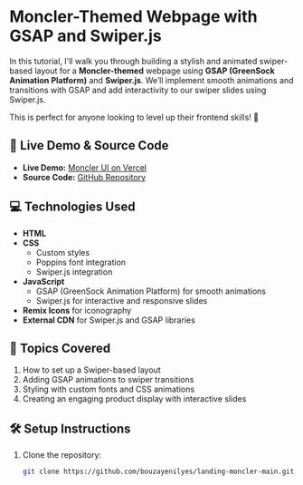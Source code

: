 # Moncler-Themed Webpage with GSAP and Swiper.js

In this tutorial, I'll walk you through building a stylish and animated swiper-based layout for a **Moncler-themed** webpage using **GSAP (GreenSock Animation Platform)** and **Swiper.js**. We’ll implement smooth animations and transitions with GSAP and add interactivity to our swiper slides using Swiper.js.

This is perfect for anyone looking to level up their frontend skills! 🚀

## 🔗 Live Demo & Source Code

- **Live Demo:** [Moncler UI on Vercel](https://landing-moncler.vercel.app/)
- **Source Code:** [GitHub Repository](https://github.com/bouzayenilyes/landing-moncler-main.git)

## 💻 Technologies Used

- **HTML**
- **CSS** 
  - Custom styles
  - Poppins font integration
  - Swiper.js integration
- **JavaScript**
  - GSAP (GreenSock Animation Platform) for smooth animations
  - Swiper.js for interactive and responsive slides
- **Remix Icons** for iconography
- **External CDN** for Swiper.js and GSAP libraries

## 📖 Topics Covered

1. How to set up a Swiper-based layout
2. Adding GSAP animations to swiper transitions
3. Styling with custom fonts and CSS animations
4. Creating an engaging product display with interactive slides

## 🛠 Setup Instructions

1. Clone the repository:
   ```bash
   git clone https://github.com/bouzayenilyes/landing-moncler-main.git)
